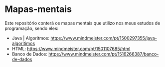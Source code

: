 # Mapas-mentais

  Este repositório conterá os mapas mentais que utilizo nos meus estudos de programação, sendo eles:
  
  - Java | Algoritmos: https://www.mindmeister.com/pt/1500297355/java-algoritimos
  - HTML: https://www.mindmeister.com/pt/1501107685/html
  - Banco de Dados: https://www.mindmeister.com/pt/1516266387/banco-de-dados
